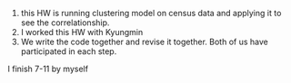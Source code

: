 1. this HW is running clustering model on census data and applying it to see the correlationship.
2. I worked this HW with Kyungmin
3. We write the code together and revise it together. Both of us have participated in each step. 


I finish 7-11 by myself
